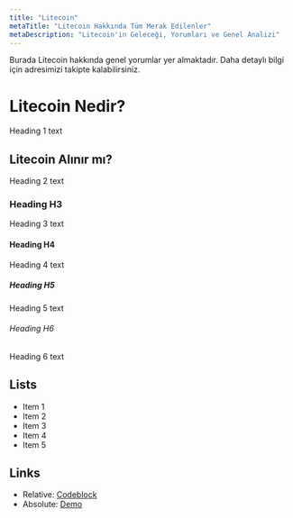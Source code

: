 ```yaml
---
title: "Litecoin"
metaTitle: "Litecoin Hakkında Tüm Merak Edilenler"
metaDescription: "Litecoin'in Geleceği, Yorumları ve Genel Analizi"
---
```


Burada Litecoin hakkında genel yorumlar yer almaktadır. Daha detaylı bilgi için adresimizi takipte kalabilirsiniz. 

# Litecoin Nedir?
Heading 1 text

## Litecoin Alınır mı?
Heading 2 text

### Heading H3
Heading 3 text

#### Heading H4
Heading 4 text

##### Heading H5
Heading 5 text

###### Heading H6
Heading 6 text

## Lists
- Item 1
- Item 2
- Item 3
- Item 4
- Item 5

## Links

* Relative: [Codeblock](/codeblock)
* Absolute: [Demo](https://learn.hasura.io/graphql/react)